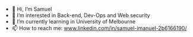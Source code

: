 - 👋 Hi, I’m Samuel
- 👀 I’m interested in Back-end, Dev-Ops and Web security
- 🌱 I’m currently learning in University of Melbourne
- 📫 How to reach me: www.linkedin.com/in/samuel-imanuel-2b6166190/

<!---
yoshisam1/yoshisam1 is a ✨ special ✨ repository because its `README.md` (this file) appears on your GitHub profile.
You can click the Preview link to take a look at your changes.
--->
